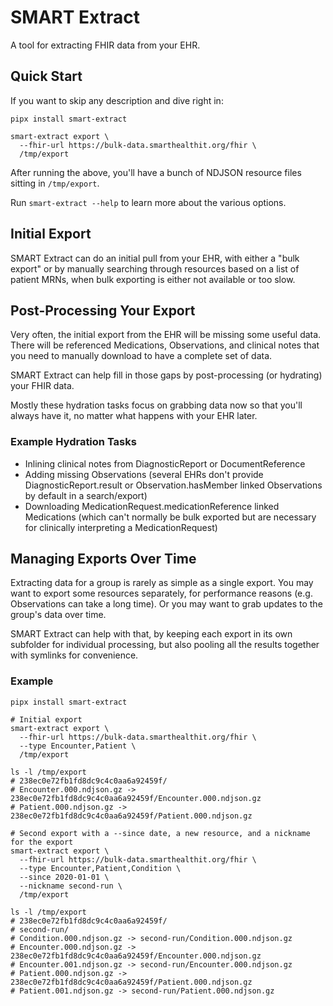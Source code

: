 # SMART Extract

A tool for extracting FHIR data from your EHR.

## Quick Start

If you want to skip any description and dive right in:

```shell
pipx install smart-extract

smart-extract export \
  --fhir-url https://bulk-data.smarthealthit.org/fhir \
  /tmp/export
```

After running the above, you'll have a bunch of NDJSON resource files sitting in `/tmp/export`.

Run `smart-extract --help` to learn more about the various options.

## Initial Export

SMART Extract can do an initial pull from your EHR,
with either a "bulk export" or by manually searching through resources 
based on a list of patient MRNs,
when bulk exporting is either not available or too slow.

## Post-Processing Your Export

Very often, the initial export from the EHR will be missing some useful data.
There will be referenced Medications, Observations, and clinical notes that you need to manually
download to have a complete set of data.

SMART Extract can help fill in those gaps by post-processing (or hydrating) your FHIR data.

Mostly these hydration tasks focus on grabbing data now so that you'll always have it,
no matter what happens with your EHR later.

### Example Hydration Tasks

- Inlining clinical notes from DiagnosticReport or DocumentReference
- Adding missing Observations (several EHRs don't provide
  DiagnosticReport.result or Observation.hasMember linked
  Observations by default in a search/export)
- Downloading MedicationRequest.medicationReference linked
  Medications (which can't normally be bulk exported but
  are necessary for clinically interpreting a MedicationRequest)

## Managing Exports Over Time

Extracting data for a group is rarely as simple as a single export.
You may want to export some resources separately, for performance reasons
(e.g. Observations can take a long time).
Or you may want to grab updates to the group's data over time.

SMART Extract can help with that, by keeping each export in its own subfolder
for individual processing,
but also pooling all the results together with symlinks for convenience.

### Example

```shell
pipx install smart-extract

# Initial export
smart-extract export \
  --fhir-url https://bulk-data.smarthealthit.org/fhir \
  --type Encounter,Patient \
  /tmp/export

ls -l /tmp/export
# 238ec0e72fb1fd8dc9c4c0aa6a92459f/
# Encounter.000.ndjson.gz -> 238ec0e72fb1fd8dc9c4c0aa6a92459f/Encounter.000.ndjson.gz
# Patient.000.ndjson.gz -> 238ec0e72fb1fd8dc9c4c0aa6a92459f/Patient.000.ndjson.gz

# Second export with a --since date, a new resource, and a nickname for the export
smart-extract export \
  --fhir-url https://bulk-data.smarthealthit.org/fhir \
  --type Encounter,Patient,Condition \
  --since 2020-01-01 \
  --nickname second-run \
  /tmp/export

ls -l /tmp/export
# 238ec0e72fb1fd8dc9c4c0aa6a92459f/
# second-run/
# Condition.000.ndjson.gz -> second-run/Condition.000.ndjson.gz
# Encounter.000.ndjson.gz -> 238ec0e72fb1fd8dc9c4c0aa6a92459f/Encounter.000.ndjson.gz
# Encounter.001.ndjson.gz -> second-run/Encounter.000.ndjson.gz
# Patient.000.ndjson.gz -> 238ec0e72fb1fd8dc9c4c0aa6a92459f/Patient.000.ndjson.gz
# Patient.001.ndjson.gz -> second-run/Patient.000.ndjson.gz
```
